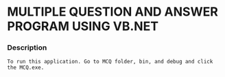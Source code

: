 # MULTIPLE QUESTION AND ANSWER PROGRAM USING VB.NET

### **Description**

    To run this application. Go to MCQ folder, bin, and debug and click the MCQ.exe.
